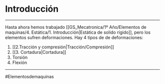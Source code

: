 # Introducción
---
Hasta ahora hemos trabajado [[GS_Mecatronica/1º Año/Elementos de maquinas/4. Estática/1. Introducción|Estática de solido rígido]], pero los elementos sufren deformaciones. Hay 4 tipos de de deformaciones:
1. [[2.Tracción y compresión|Tracción/Compresión]]
2. [[3. Cortadura|Cortadura]]
3. Torsión
4. Flexión

---
#Elementosdemaquinas 